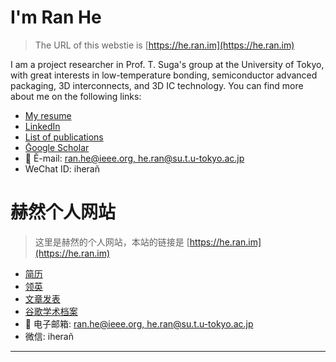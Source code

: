# I'm Ran He

> The URL of this webstie is [https://he.ran.im](https://he.ran.im)

I am a project researcher in Prof. T. Suga's group at the University of Tokyo, with great interests in low-temperature bonding, semiconductor advanced packaging, 3D interconnects, and 3D IC technology. You can find more about me on the following links:

* [My resume](https://he.ran.im/resume.html)
* [LinkedIn](https://www.linkedin.com/in/heran/)
* [List of publications](https://he.ran.im/pub.html)
* [Ḡoogle Scholar](https://goo.gl/RI5xES)
* 📧 Ĕ-mail: [ran.he@ieee.org, he.ran@su.t.u-tokyo.ac.jp](mailto:ran.he@ieee.org,he.ran@su.t.u-tokyo.ac.jp)
* ẆeChat ID: iherañ


# 赫然个人网站
> 这里是赫然的个人网站，本站的链接是 [https://he.ran.im](https://he.ran.im)

* [简历](https://he.ran.im/resume.html)
* [领英](https://www.linkedin.com/in/heran/)
* [文章发表](https://he.ran.im/pub.html)
* [谷歌学术档案](https://goo.gl/RI5xES)
* 📧 电子邮箱: [ran.he@ieee.org, he.ran@su.t.u-tokyo.ac.jp](mailto:ran.he@ieee.org,he.ran@su.t.u-tokyo.ac.jp)
* 微信: iherañ
---
